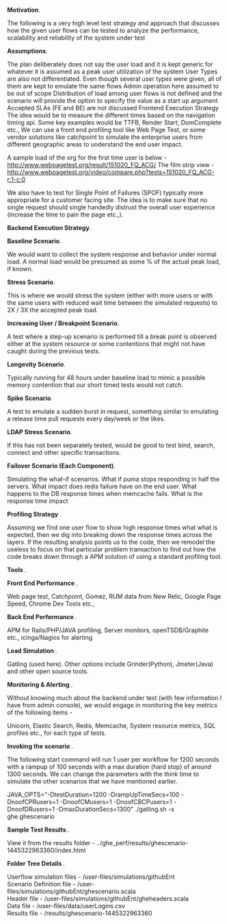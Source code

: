 <p><b>Motivation</b>.</p>

The following is a very high level test strategy and approach that discusses how the given user flows can be tested to analyze the performance, scalability and reliability of the system under test


<p><b>Assumptions</b>.</p>

The plan deliberately does not say the user load and it is kept generic for whatever it is assumed as a peak user utilization of the system
User Types are also not differentiated. Even though several user types were given, all of them are kept to emulate the same flows
Admin operation here assumed to be out of scope
Distribution of load among user flows is not defined and the scenario will provide the option to specify the value as a start up argument
Accepted SLAs (FE and BE) are not discussed
Frontend Execution Strategy The idea would be to measure the different times based on the navigation timing api. Some key examples would be TTFB, Render Start, DomComplete etc., We can use a front end profiling tool like Web Page Test, or some vendor solutions like catchpoint to simulate the enterprise users from different geographic areas to understand the end user impact.

A sample load of the org for the first time user is below - http://www.webpagetest.org/result/151020_FQ_ACG/ The film strip view - http://www.webpagetest.org/video/compare.php?tests=151020_FQ_ACG-r:1-c:0

We also have to test for Single Point of Failures (SPOF) typically more appropriate for a customer facing site. The idea is to make sure that no single request should single handedly distrust the overall user experience (increase the time to pain the page etc.,).

<p><b>Backend Execution Strategy</b>.</p>

<p><b>Baseline Scenario</b>.</p>
We would want to collect the system response and behavior under normal load. A normal load would be presumed as some % of the actual peak load, if known.

<p><b>Stress Scenario</b>.</p>
This is where we would stress the system (either with more users or with the same users with reduced wait time between the simulated requests) to 2X / 3X the accepted peak load.

<p><b>Increasing User / Breakpoint Scenario</b>.</p>
A test where a step-up scenario is performed till a break point is observed either at the system resource or some contentions that might not have caught during the previous tests.

<p><b>Longevity Scenario</b>.</p>
Typically running for 48 hours under baseline load to mimic a possible memory contention that our short timed tests would not catch.

<p><b>Spike Scenario</b>.</p>
A test to emulate a sudden burst in request, something similar to emulating a release time pull requests every day/week or the likes.

<p><b>LDAP Stress Scenario</b>.</p>
If this has not been separately tested, would be good to test bind, search, connect and other specific transactions.

<p><b>Failover Scenario (Each Component)</b>.</p>
Simulating the what-if scenarios. What if puma stops responding in half the servers. What impact does redis failure have on the end user. What happens to the DB response times when memcache fails. What is the response time impact

<p><b>Profiling Strategy </b>.</p> 

Assuming we find one user flow to show high response times what what is expected, then we dig into breaking down the response times across the layers. If the resulting analysis points us to the code, then we remodel the useless to focus on that particular problem transaction to find out how the code breaks down through a APM solution of using a standard profiling tool.

<p><b>Tools </b>.</p>

<p><b>Front End Performance </b>.</p>
Web page test, Catchpoint, Gomez, RUM data from New Relic, Google Page Speed, Chrome Dev Tools etc.,

<p><b>Back End Performance </b>.</p>
APM for Rails/PHP/JAVA profiling, Server monitors, openTSDB/Graphite etc., icinga/Nagios for alerting

<p><b>Load Simulation </b>.</p>
Gatling (used here). Other options include Grinder(Python), Jmeter(Java) and other open source tools.

<p><b>Monitoring & Alerting </b>.</p>
Without knowing much about the backend under test (with few information I have from admin console), we would engage in monitoring the key metrics of the following items - 

Unicorn, Elastic Search, Redis, Memcache, System resource metrics, SQL profiles etc., for each type of tests.  


<p><b>Invoking the scenario </b>.</p>

The following start command will run 1 user per workflow for 1200 seconds with a rampup of 100 seconds with a max duration (hard stop) of around 1300 seconds.  We can change the parameters with the think time to simulate the other scenarios that we have mentioned earlier.  

JAVA_OPTS="-DtestDuration=1200 -DrampUpTimeSecs=100 -DnoofCPRusers=1 -DnoofCMusers=1 -DnoofCBCPusers=1 -DnoofDRusers=1 -DmaxDurationSecs=1300" ./gatling.sh -s ghe.ghescenario

<p><b>Sample Test Results </b>.</p>

View it from the results folder - ../ghe_perf/results/ghescenario-1445322963360/index.html

<p><b>Folder Tree Details </b>.</p>

Userflow simulation files - /user-files/simulations/githubEnt    <br>
Scenario Definition file -  /user-files/simulations/githubEnt/ghescenario.scala  <br>
Header file - /user-files/simulations/githubEnt/gheheaders.scala  <br>
Data file - /user-files/data/userLogins.csv  <br>
Results file - /results/ghescenario-1445322963360
